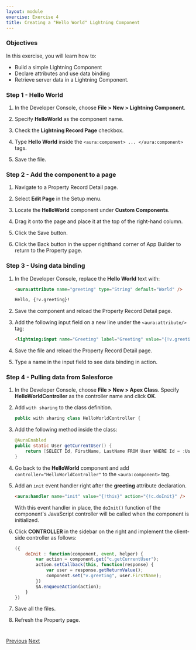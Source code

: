 ```yaml
---
layout: module
exercise: Exercise 4
title: Creating a "Hello World" Lightning Component
---
```


### Objectives

In this exercise, you will learn how to:
* Build a simple Lightning Component
* Declare attributes and use data binding
* Retrieve server data in a Lightning Component.

### Step 1 - Hello World

1. In the Developer Console, choose **File > New > Lightning Component**.

2. Specify **HelloWorld** as the component name.

3. Check the **Lightning Record Page** checkbox.

4. Type **Hello World** inside the `<aura:component> ... </aura:component>` tags.

5. Save the file.

### Step 2 - Add the component to a page

1. Navigate to a Property Record Detail page.

2. Select **Edit Page** in the Setup menu.

3. Locate the **HelloWorld** component under **Custom Components**.

4. Drag it onto the page and place it at the top of the right-hand column.

5. Click the Save button.

6. Click the Back button in the upper righthand corner of App Builder to return to the Property page.

### Step 3 - Using data binding

1. In the Developer Console, replace the **Hello World** text with:

	```html
	<aura:attribute name="greeting" type="String" default="World" />

	Hello, {!v.greeting}!
	```

1. Save the component and reload the Property Record Detail page.

1. Add the following input field on a new line under the `<aura:attribute/>` tag:

	```html
    <lightning:input name="Greeting" label="Greeting" value="{!v.greeting}"/>
	```

1. Save the file and reload the Property Record Detail page.

1. Type a name in the input field to see data binding in action.

### Step 4 - Pulling data from Salesforce

1. In the Developer Console, choose **File > New > Apex Class**. Specify **HelloWorldController** as the controller name and click **OK**.

1. Add `with sharing` to the class definition.

    ```java
    public with sharing class HelloWorldController {
    ```

2. Add the following method inside the class:

	```java
    @AuraEnabled
	public static User getCurrentUser() {
		return [SELECT Id, FirstName, LastName FROM User WHERE Id = :UserInfo.getUserId() LIMIT 1];
	}
    ```

3. Go back to the **HelloWorld** component and add `controller="HelloWorldController"` to the `<aura:component>` tag.

4. Add an `init` event handler right after the **greeting** attribute
declaration.

	```html
	<aura:handler name="init" value="{!this}" action="{!c.doInit}" />
	```

    With this event handler in place, the `doInit()` function of the
    component's JavaScript controller will be called when the component is initialized.

5. Click **CONTROLLER** in the sidebar on the right and implement the client-side controller as follows:

	```js
	({
		doInit : function(component, event, helper) {
            var action = component.get("c.getCurrentUser");
            action.setCallback(this, function(response) {
                var user = response.getReturnValue();
                component.set("v.greeting", user.FirstName);
            })
            $A.enqueueAction(action);
	    }
	})
	```

6. Save all the files.
7. Refresh the Property page.

<div class="row" style="margin-top:40px;">
<div class="col-sm-12">
<a href="Exercise_3.html" class="btn btn-default"><i class="glyphicon glyphicon-chevron-left"></i> Previous</a>
<a href="Exercise_5.html" class="btn btn-default pull-right">Next <i class="glyphicon glyphicon-chevron-right"></i></a>
</div>
</div>
